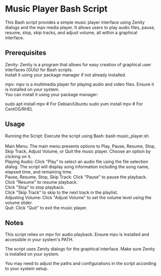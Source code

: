 # Music Player Bash Script
This Bash script provides a simple music player interface using Zenity dialogs and the mpv media player. It allows users to play audio files, pause, resume, stop, skip tracks, and adjust volume, all within a graphical interface.

## Prerequisites
Zenity: Zenity is a program that allows for easy creation of graphical user interfaces (GUIs) for Bash scripts.<br> Install it using your package manager if not already installed.

mpv: mpv is a multimedia player for playing audio and video files. Ensure it is installed on your system.
<br>You can install it using your package manager:

sudo apt install mpv    # For Debian/Ubuntu
sudo yum install mpv    # For CentOS/RHEL
## Usage
Running the Script:
Execute the script using Bash:
bash music_player.sh<br>
<br>
Main Menu:
The main menu presents options to Play, Pause, Resume, Stop, Skip Track, Adjust Volume, or Quit the music player.
Choose an option by clicking on it.<br>
Playing Audio:
Click "Play" to select an audio file using the file selection dialog.
The script will display song information including the song name, elapsed time, and remaining time.<br>
Pause, Resume, Stop, Skip Track:
Click "Pause" to pause the playback.<br>
Click "Resume" to resume playback.<br>
Click "Stop" to stop playback.<br>
Click "Skip Track" to skip to the next track in the playlist.<br>
Adjusting Volume:
Click "Adjust Volume" to set the volume level using the volume slider.<br>
Quit:
Click "Quit" to exit the music player.
## Notes
This script relies on mpv for audio playback. Ensure mpv is installed and accessible in your system's PATH.

The script uses Zenity dialogs for the graphical interface. Make sure Zenity is installed on your system.

You may need to adjust the paths and configurations in the script according to your system setup.
